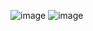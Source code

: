 ![image](https://github.com/rolando1803/-REPRODUCIR-TODO-EL-MEJOR-CURSO-DE-DOCKER---dfbastidas/assets/55965131/01b1bef9-270e-44cf-a2c6-4b45fa2ff7a0)
![image](https://github.com/rolando1803/-REPRODUCIR-TODO-EL-MEJOR-CURSO-DE-DOCKER---dfbastidas/assets/55965131/caa6211f-54be-4bbc-9470-062cc17e86e9)
